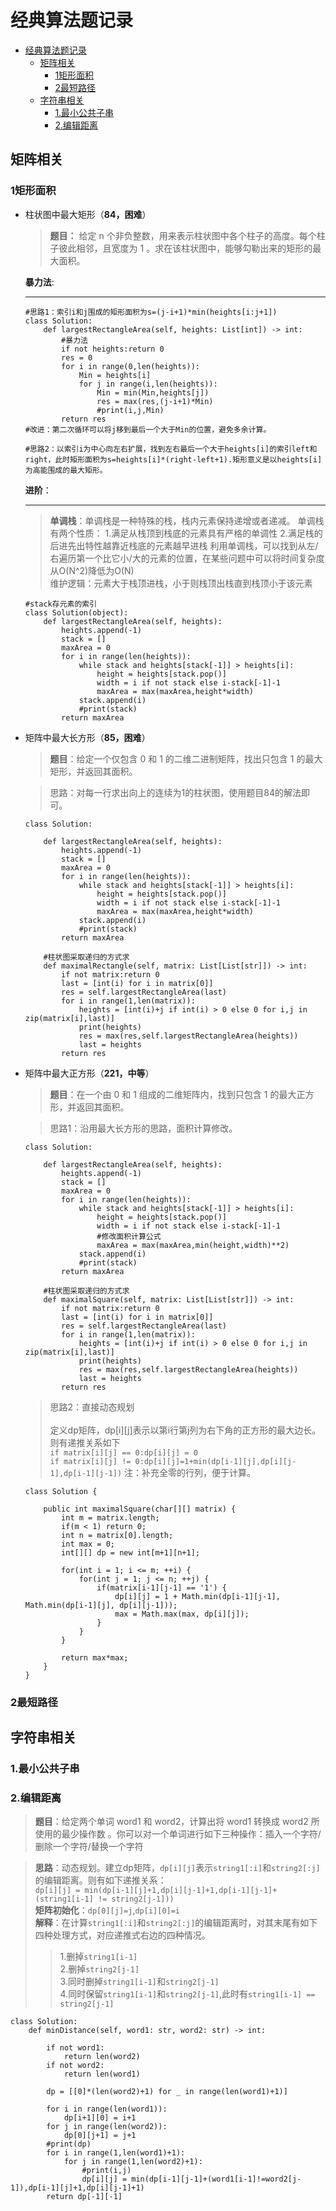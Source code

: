 
# 经典算法题记录
<!-- TOC -->

- [经典算法题记录](#经典算法题记录)
    - [矩阵相关](#矩阵相关)
        - [1矩形面积](#1矩形面积)
        - [2最短路径](#2最短路径)
    - [字符串相关](#字符串相关)
        - [1.最小公共子串](#1最小公共子串)
        - [2.编辑距离](#2编辑距离)

<!-- /TOC -->
## 矩阵相关

### 1矩形面积

- 柱状图中最大矩形（**84，困难**）
    >**题目：** 给定 n 个非负整数，用来表示柱状图中各个柱子的高度。每个柱子彼此相邻，且宽度为 1 。求在该柱状图中，能够勾勒出来的矩形的最大面积。

    **暴力法**:
    ***
    ```
    #思路1：索引i和j围成的矩形面积为s=(j-i+1)*min(heights[i:j+1])
    class Solution:
        def largestRectangleArea(self, heights: List[int]) -> int:
            #暴力法
            if not heights:return 0
            res = 0
            for i in range(0,len(heights)):
                Min = heights[i]
                for j in range(i,len(heights)):
                    Min = min(Min,heights[j])
                    res = max(res,(j-i+1)*Min)
                    #print(i,j,Min)
            return res
    #改进：第二次循环可以将j移到最后一个大于Min的位置，避免多余计算。
    ```
    ```
    #思路2：以索引i为中心向左右扩展，找到左右最后一个大于heights[i]的索引left和right，此时矩形面积为s=heights[i]*(right-left+1).矩形意义是以heights[i]为高能围成的最大矩形。
    ```
    **进阶**：
    ***
    >**单调栈**：单调栈是一种特殊的栈，栈内元素保持递增或者递减。
    单调栈有两个性质：
    1.满足从栈顶到栈底的元素具有严格的单调性
    2.满足栈的后进先出特性越靠近栈底的元素越早进栈
    利用单调栈，可以找到从左/右遍历第一个比它小/大的元素的位置，在某些问题中可以将时间复杂度从O(N^2)降低为O(N)  
    维护逻辑：元素大于栈顶进栈，小于则栈顶出栈直到栈顶小于该元素
    ```
    #stack存元素的索引
    class Solution(object):
        def largestRectangleArea(self, heights):
            heights.append(-1)
            stack = []
            maxArea = 0
            for i in range(len(heights)):
                while stack and heights[stack[-1]] > heights[i]:
                    height = heights[stack.pop()]
                    width = i if not stack else i-stack[-1]-1
                    maxArea = max(maxArea,height*width)
                stack.append(i)
                #print(stack)
            return maxArea
    ```

- 矩阵中最大长方形（**85，困难**）
    >**题目**：给定一个仅包含 0 和 1 的二维二进制矩阵，找出只包含 1 的最大矩形，并返回其面积。

    >思路：对每一行求出向上的连续为1的柱状图，使用题目84的解法即可。

    ```
    class Solution:
    
        def largestRectangleArea(self, heights):
            heights.append(-1)
            stack = []
            maxArea = 0
            for i in range(len(heights)):
                while stack and heights[stack[-1]] > heights[i]:
                    height = heights[stack.pop()]
                    width = i if not stack else i-stack[-1]-1
                    maxArea = max(maxArea,height*width)
                stack.append(i)
                #print(stack)
            return maxArea
        
        #柱状图采取递归的方式求
        def maximalRectangle(self, matrix: List[List[str]]) -> int:
            if not matrix:return 0
            last = [int(i) for i in matrix[0]]
            res = self.largestRectangleArea(last)
            for i in range(1,len(matrix)):
                heights = [int(i)+j if int(i) > 0 else 0 for i,j in zip(matrix[i],last)]
                print(heights)
                res = max(res,self.largestRectangleArea(heights))
                last = heights
            return res
    ```
- 矩阵中最大正方形（**221，中等**）
    >**题目**：在一个由 0 和 1 组成的二维矩阵内，找到只包含 1 的最大正方形，并返回其面积。

    >思路1：沿用最大长方形的思路，面积计算修改。
    ```
    class Solution:

        def largestRectangleArea(self, heights):
            heights.append(-1)
            stack = []
            maxArea = 0
            for i in range(len(heights)):
                while stack and heights[stack[-1]] > heights[i]:
                    height = heights[stack.pop()]
                    width = i if not stack else i-stack[-1]-1
                    #修改面积计算公式
                    maxArea = max(maxArea,min(height,width)**2)
                stack.append(i)
                #print(stack)
            return maxArea
    
        #柱状图采取递归的方式求
        def maximalSquare(self, matrix: List[List[str]]) -> int:
            if not matrix:return 0
            last = [int(i) for i in matrix[0]]
            res = self.largestRectangleArea(last)
            for i in range(1,len(matrix)):
                heights = [int(i)+j if int(i) > 0 else 0 for i,j in zip(matrix[i],last)]
                print(heights)
                res = max(res,self.largestRectangleArea(heights))
                last = heights
            return res
    ```

    >思路2：直接动态规划  
    <br>定义dp矩阵，dp[i][j]表示以第i行第j列为右下角的正方形的最大边长。则有递推关系如下</br>
    `if matrix[i][j] == 0:dp[i][j] = 0`  
    `if matrix[i][j] != 0:dp[i][j]=1+min(dp[i-1][j],dp[i][j-1],dp[i-1][j-1])`
    注：补充全零的行列，便于计算。
    ```
    class Solution {

        public int maximalSquare(char[][] matrix) {
            int m = matrix.length;
            if(m < 1) return 0;
            int n = matrix[0].length;
            int max = 0;
            int[][] dp = new int[m+1][n+1];
        
            for(int i = 1; i <= m; ++i) {
                for(int j = 1; j <= n; ++j) {
                    if(matrix[i-1][j-1] == '1') {
                        dp[i][j] = 1 + Math.min(dp[i-1][j-1], Math.min(dp[i-1][j], dp[i][j-1]));
                        max = Math.max(max, dp[i][j]); 
                    }
                }
            }

            return max*max;
        }
    }   
    ```
    

### 2最短路径

## 字符串相关

### 1.最小公共子串

### 2.编辑距离

> **题目**：给定两个单词 word1 和 word2，计算出将 word1 转换成 word2 所使用的最少操作数 。你可以对一个单词进行如下三种操作：插入一个字符/删除一个字符/替换一个字符

>**思路**：动态规划。建立dp矩阵，`dp[i][j]`表示`string1[:i]`和`string2[:j]`的编辑距离。则有如下递推关系： 
<br>`dp[i][j] = min(dp[i-1][j]+1,dp[i][j-1]+1,dp[i-1][j-1]+(string1[i-1] != string2[j-1]))`
<br>**矩阵初始化**：`dp[0][j]=j`,`dp[i][0]=i`
<br>**解释**：在计算`string1[:i]`和`string2[:j]`的编辑距离时，对其末尾有如下四种处理方式，对应递推式右边的四种情况。
>>1.删掉`string1[i-1]`  
>>2.删掉`string2[j-1]`  
>>3.同时删掉`string1[i-1]`和`string2[j-1]`  
>>4.同时保留`string1[i-1]`和`string2[j-1]`,此时有`string1[i-1] == string2[j-1]`

```
class Solution:
    def minDistance(self, word1: str, word2: str) -> int:
        
        if not word1:
            return len(word2)
        if not word2:
            return len(word1)
        
        dp = [[0]*(len(word2)+1) for _ in range(len(word1)+1)]
        
        for i in range(len(word1)):
            dp[i+1][0] = i+1
        for j in range(len(word2)):
            dp[0][j+1] = j+1
        #print(dp)
        for i in range(1,len(word1)+1):
            for j in range(1,len(word2)+1):
                #print(i,j)
                dp[i][j] = min(dp[i-1][j-1]+(word1[i-1]!=word2[j-1]),dp[i-1][j]+1,dp[i][j-1]+1)
        return dp[-1][-1]
```

